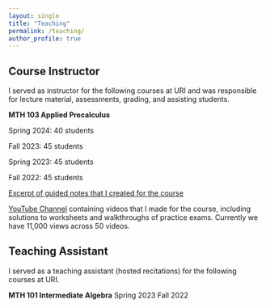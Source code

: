 ```yaml
---
layout: single
title: "Teaching"
permalink: /teaching/
author_profile: true
---
```




## Course Instructor

I served as instructor for the following courses at URI and was responsible for lecture material, assessments, grading, and assisting students.


<b>MTH 103 Applied Precalculus</b>

Spring 2024: 40 students

Fall 2023: 45 students

Spring 2023: 45 students

Fall 2022: 45 students

[Excerpt of guided notes that I created for the course](/files/mth103-sample-notes.pdf)

[YouTube Channel](https://www.youtube.com/channel/UCdEA3qbGCIjL1BaAgvO6GuQ) containing videos that I made for the course, including solutions to worksheets and walkthroughs of practice exams. Currently we have 11,000 views across 50 videos.


## Teaching Assistant

I served as a teaching assistant (hosted recitations) for the following courses at URI.

<b>MTH 101 Intermediate Algebra</b>
Spring 2023
Fall 2022